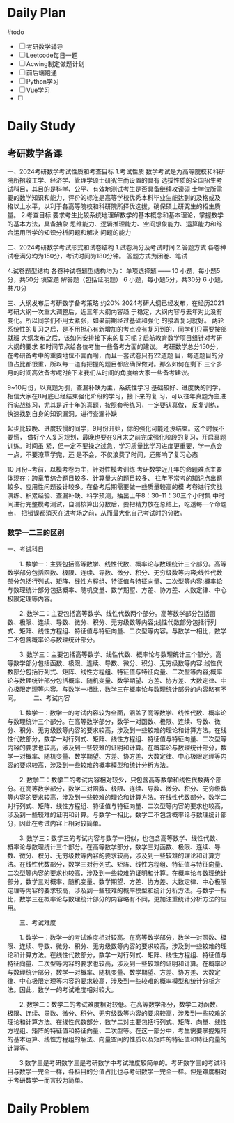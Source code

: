 # Daily Plan
#todo
- [ ] 考研数学辅导
- [ ] Leetcode每日一题
- [ ] Acwing制定做题计划
- [ ] 前后端跑通
- [ ] Python学习
- [ ] Vue学习
- [ ] 
# Daily Study
## 考研数学备课
一、2024考研数学考试性质和考查目标 1.考试性质 数学考试是为高等院校和科研院所招收工学、经济学、管理学硕士研究生而设置的具有 选拔性质的全国招生考试科目，其目的是科学、公平、有效地测试考生是否具备继续攻读硕 士学位所需要的数学知识和能力，评价的标准是高等学校优秀本科毕业生能达到的及格或及 格以上水平，以利于各高等院校和科研院所择优选拔，确保硕士研究生的招生质量。 2.考查目标 要求考生比较系统地理解数学的基本概念和基本理论，掌握数学的基本方法，具备抽象 思维能力、逻辑推理能力、空间想象能力、运算能力和综合运用所学的知识分析问题和解决 问题的能力

二、2024考研数学考试形式和试卷结构 1.试卷满分及考试时间 2.答题方式 各卷种试卷满分均为150分，考试时间为180分钟。 答题方式为闭卷、笔试

4.试卷题型结构 各卷种试卷题型结构均为： 单项选择题 —— 10 小题，每小题5分，共50分 填空题 解答题（包括证明题） 6 小题，每小题5分，共30分 6 小题，共70分


三、大纲发布后考研数学备考策略 约20% 2024考研大纲已经发布，在经历2021考研大纲一次重大调整后，近三年大纲内容趋 于稳定，大纲内容与去年对比没有变化。所以同学们不用太紧张，如果前期经过基础和强化 的接着复习就好。 两轮系统性的复习之后，是不用担心有新增加的考点没有复习到的，同学们只需要按部就班 大纲发布之后，该如何安排接下来的复习呢？启航教育数学项目组针对考研大纲的要求 和时间节点给各位考生一些备考方面的建议。 考研数学总分150分，在考研备考中的重要地位不言而喻，而且一套试卷只有22道题 目，每道题目的分值占比都很重，所以每一道有把握的题目都应确保做对。那么如何在剩下 三个多月的时间高效备考呢?接下来我们从时间的角度给大家一些备考建议。

9~10月份，以真题为引，查漏补缺为主，系统性学习 基础较好、进度快的同学，相信大家在8月底已经结束强化阶段的学习，接下来的复 习，可以往年真题为主进行实战练习，尤其是近十年的真题，按照套卷练习，一定要认真做， 反复训练，快速找到自身的知识漏洞，进行查漏补缺

起步比较晚、进度较慢的同学，9月份开始，你的强化可能还没结束。这个时候不要慌， 做好个人复习规划，最晚也要在9月末之前完成强化阶段的复习，开启真题训练。时间虽 紧，但一定不要操之过急，学习质量比学习进度更重要，学一点会一点，不要潦草学完，还 是不会，不仅浪费了时间，还影响了复习心态

10 月份~考前，以模考卷为主，针对性模考训练 考研数学近几年的命题难点主要体现在：跨章节综合题目较多、计算量大的题目较多、 往年不常考的知识点出题较多、应用性问题设计较多。在备考后期需要做一些质量较高的模 考卷进行实战演练、积累经验、查漏补缺、科学预测，抽出上午8：30-11：30三个小时集 中时间进行完整模考测试，自测核算出分数后，要把精力放在总结上，吃透每一个命题点， 把错误都消灭在进考场之前，从而最大化自己考试时的分数。


### 数学一二三的区别
一、考试科目

　　1. 数学一：主要包括高等数学、线性代数、概率论与数理统计三个部分。高等数学部分包括函数、极限、连续、导数、微分、积分、无穷级数等内容;线性代数部分包括行列式、矩阵、线性方程组、特征值与特征向量、二次型等内容;概率论与数理统计部分包括概率、随机变量、数学期望、方差、协方差、大数定律、中心极限定理等内容。

　　2. 数学二：主要包括高等数学、线性代数两个部分。高等数学部分包括函数、极限、连续、导数、微分、积分、无穷级数等内容;线性代数部分包括行列式、矩阵、线性方程组、特征值与特征向量、二次型等内容。与数学一相比，数学二不包含概率论与数理统计部分。

　　3. 数学三：主要包括高等数学、线性代数、概率论与数理统计三个部分。高等数学部分包括函数、极限、连续、导数、微分、积分、无穷级数等内容;线性代数部分包括行列式、矩阵、线性方程组、特征值与特征向量、二次型等内容;概率论与数理统计部分包括概率、随机变量、数学期望、方差、协方差、大数定律、中心极限定理等内容。与数学一相比，数学三在概率论与数理统计部分的内容略有不同。
　　二、考试内容

　　1. 数学一：数学一的考试内容较为全面，涵盖了高等数学、线性代数、概率论与数理统计三个部分。在高等数学部分，数学一对函数、极限、连续、导数、微分、积分、无穷级数等内容的要求较高，涉及到一些较难的理论和计算方法。在线性代数部分，数学一对行列式、矩阵、线性方程组、特征值与特征向量、二次型等内容的要求也较高，涉及到一些较难的证明和计算。在概率论与数理统计部分，数学一对概率、随机变量、数学期望、方差、协方差、大数定律、中心极限定理等内容的要求较高，涉及到一些较难的概率模型和统计分析方法。

　　2. 数学二：数学二的考试内容相对较少，只包含高等数学和线性代数两个部分。在高等数学部分，数学二对函数、极限、连续、导数、微分、积分、无穷级数等内容的要求较高，涉及到一些较难的理论和计算方法。在线性代数部分，数学二对行列式、矩阵、线性方程组、特征值与特征向量、二次型等内容的要求也较高，涉及到一些较难的证明和计算。与数学一相比，数学二不包含概率论与数理统计部分，因此在考试内容上相对较简单。

　　3. 数学三：数学三的考试内容与数学一相似，也包含高等数学、线性代数、概率论与数理统计三个部分。在高等数学部分，数学三对函数、极限、连续、导数、微分、积分、无穷级数等内容的要求较高，涉及到一些较难的理论和计算方法。在线性代数部分，数学三对行列式、矩阵、线性方程组、特征值与特征向量、二次型等内容的要求也较高，涉及到一些较难的证明和计算。在概率论与数理统计部分，数学三对概率、随机变量、数学期望、方差、协方差、大数定律、中心极限定理等内容的要求较高，涉及到一些较难的概率模型和统计分析方法。与数学一相比，数学三在概率论与数理统计部分的内容略有不同，更加注重统计分析方法的应用。

　　三、考试难度

　　1. 数学一：数学一的考试难度相对较高。在高等数学部分，数学一对函数、极限、连续、导数、微分、积分、无穷级数等内容的要求较高，涉及到一些较难的理论和计算方法。在线性代数部分，数学一对行列式、矩阵、线性方程组、特征值与特征向量、二次型等内容的要求也较高，涉及到一些较难的证明和计算。在概率论与数理统计部分，数学一对概率、随机变量、数学期望、方差、协方差、大数定律、中心极限定理等内容的要求较高，涉及到一些较难的概率模型和统计分析方法。因此，数学一的考试难度相对较大。

　　2. 数学二：数学二的考试难度相对较低。在高等数学部分，数学二对函数、极限、连续、导数、微分、积分、无穷级数等内容的要求较高，涉及到一些较难的理论和计算方法。在线性代数部分，数学二对主要包括行列式、矩阵、向量、线性方程组、矩阵的特征值和特征向量、二次型等。在这一部分中，考生需要掌握矩阵的基本运算、线性方程组的解法、向量空间的性质以及矩阵的特征值和特征向量的计算等。

　　3.数学三是考研数学三是考研数学中考试难度较简单的。考研数学三的考试科目与数学一完全一样，各科目的分值占比也与考研数学一完全一样。但是难度相对于考研数学一而言较为简单。

# Daily Problem